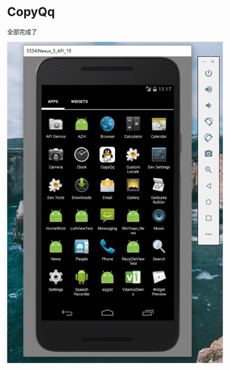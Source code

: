 # CopyQq
全部完成了   <br />

![image](https://raw.githubusercontent.com/LoverJoker/CopyQq/master/CopyQQImg/copyqq.gif)
